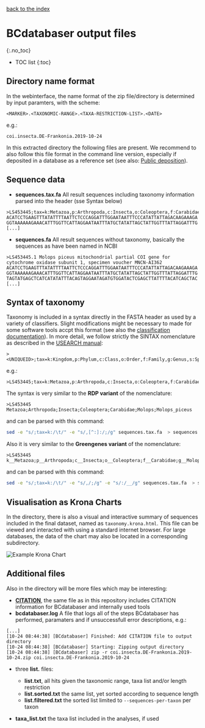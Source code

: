 [back to the index](./index.md)

# BCdatabaser output files
{:.no_toc}

* TOC list
{:toc}

## Directory name format

In the webinterface, the name format of the zip file/directory is determined by input paramters, 
with the scheme: 
```
<MARKER>.<TAXONOMIC-RANGE>.<TAXA-RESTRICTION-LIST>.<DATE>
```
e.g.:
```
coi.insecta.DE-Frankonia.2019-10-24
```
In this extracted directory the following files are present. We recommend to also follow this file format in the command line version, especially if deposited in a database as a reference set (see also: [Public deposition](./public_deposition.md)).

## Sequence data

* **sequences.tax.fa** All result sequences including taxonomy information parsed into the header (sse Syntax below) 
```
>LS453445;tax=k:Metazoa,p:Arthropoda,c:Insecta,o:Coleoptera,f:Carabidae,g:Molops,s:Molops_piceus;
ACATCCTGAAGTTTATATTTTAATTCTCCCAGGATTTGGAATAATTTCCCATATTATTAGACAAGAAAGA
GGTAAAAAAGAAACATTTGGTTCATTAGGAATAATTTATGCTATATTAGCTATTGGTTTATTAGGATTTG
[...]
```

* **sequences.fa** All result sequences without taxonomy, basically the sequences as have been named in NCBI
```
>LS453445.1 Molops piceus mitochondrial partial COI gene for cytochrome oxidase subunit 1, specimen voucher MNCN-AI362
ACATCCTGAAGTTTATATTTTAATTCTCCCAGGATTTGGAATAATTTCCCATATTATTAGACAAGAAAGA
GGTAAAAAAGAAACATTTGGTTCATTAGGAATAATTTATGCTATATTAGCTATTGGTTTATTAGGATTTG
TAGTATGAGCTCATCATATATTTACAGTAGGAATAGATGTGGATACTCGAGCTTATTTTACATCAGCTAC
[...]
```

## Syntax of taxonomy
Taxonomy is included in a syntax directly in the FASTA header as used by a variety of classifiers. Slight modifications might be necessary to made for some software tools accpt this format (see also the [classification documentation](./classification.md)). In more detail, we follow strictly the SINTAX nomenclature as described in the [USEARCH manual](https://www.drive5.com/usearch/manual/tax_annot.html):
```
><UNIQUEID>;tax=k:Kingdom,p:Phylum,c:Class,o:Order,f:Family,g:Genus,s:Species;
```
e.g.:
```
>LS453445;tax=k:Metazoa,p:Arthropoda,c:Insecta,o:Coleoptera,f:Carabidae,g:Molops,s:Molops_piceus;
```

The syntax is very similar to the **RDP variant** of the nomenclature: 
```
>LS453445	Metazoa;Arthropoda;Insecta;Coleoptera;Carabidae;Molops;Molops_piceus
```
and can be parsed with this command: 
```sh
sed -e "s/;tax=k:/\t/" -e "s/,[^:]:/;/g" sequences.tax.fa  > sequences.tax.rdp.fa 
```

Also it is very similar to the **Greengenes variant** of the nomenclature:
```
>LS453445  k__Metazoa;p__Arthropoda;c__Insecta;o__Coleoptera;f__Carabidae;g__Molops;s__:Molops_piceus
```
and can be parsed with this command: 
```sh
sed -e "s/;tax=k:/\t/" -e "s/,/;/g" -e "s/:/__/g" sequences.tax.fa  > sequences.tax.gg.fa 
```


## Visualisation as Krona Charts

In the directory, there is also a visual and interactive summary of sequences included in the final dataset, named as ```taxonomy.krona.html```. This file can be viewed and interacted with using a standard internet browser. For large databases, the data of the chart may also be located in a corresponding subdirectory. 

![Example Krona Chart](https://i.ibb.co/Tq5GW98/Bildschirmfoto-2019-10-31-um-13-36-42.png)


## Additional files
Also in the directory will be more files which may be interesting: 
* **[CITATION](./CITATION)**, the same file as in this repository includes CITATION information for BCdatabaser and internally used tools
* **bcdatabaser.log** A file that logs all of the steps BCdatabaser has performed, paramaters and if unsuccessfull error descriptions, e.g.:
```
[...]
[10-24 08:44:38] [BCdatabaser] Finished: Add CITATION file to output directory
[10-24 08:44:38] [BCdatabaser] Starting: Zipping output directory
[10-24 08:44:38] [BCdatabaser] zip -r coi.insecta.DE-Frankonia.2019-10-24.zip coi.insecta.DE-Frankonia.2019-10-24
```
* three **list.** files: 
  - **list.txt**, all hits given the taxonomic range, taxa list and/or length restriction
  - **list.sorted.txt** the same list, yet sorted according to sequence length
  - **list.filtered.txt** the sorted list limited to ```--sequences-per-taxon``` per taxon
  
* **taxa_list.txt** the taxa list included in the analyses, if used
